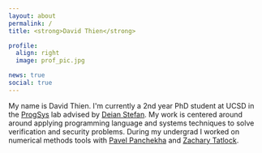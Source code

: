```yaml
---
layout: about
permalink: /
title: <strong>David Thien</strong>

profile:
  align: right
  image: prof_pic.jpg

news: true
social: true
---
```


My name is David Thien.
I'm currently a 2nd year PhD student at UCSD in the [ProgSys](https://cseweb.ucsd.edu/groups/progsys/) lab advised by [Deian Stefan](http://cseweb.ucsd.edu/~dstefan/).
My work is centered around around applying programming language and systems techniques to solve verification and security problems.
During my undergrad I worked on numerical methods tools with [Pavel Panchekha](https://pavpanchekha.com/) and [Zachary Tatlock](https://homes.cs.washington.edu/~ztatlock/).
